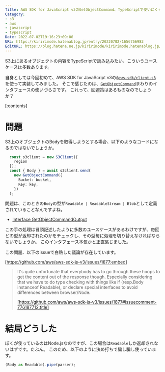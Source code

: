 ```yaml
---
Title: AWS SDK for JavaScript v3のGetObjectCommand、TypeScriptで使いにくくないか？
Category:
- s3
- aws
- javascript
- typescript
Date: 2022-07-02T19:16:23+09:00
URL: https://kiririmode.hatenablog.jp/entry/20220702/1656756983
EditURL: https://blog.hatena.ne.jp/kiririmode/kiririmode.hatenablog.jp/atom/entry/4207112889895394411
---
```


S3上にあるオブジェクトの内容をTypeScriptで読み込みたい、こういうユースケースは多数あります。

自身としては今回初めて、AWS SDK for JavaScript v3の[`@aws-sdk/client-s3`](https://docs.aws.amazon.com/AWSJavaScriptSDK/v3/latest/clients/client-s3/index.html)を使って実装してみました。
そこで感じたのは、[`GetObjectCommand`](https://docs.aws.amazon.com/AWSJavaScriptSDK/v3/latest/clients/client-s3/classes/getobjectcommand.html)まわりのインタフェースの使いづらさです。
これって、回避策はあるものなのでしょうか？

[:contents]

# 問題

S3上のオブジェクトのBodyを取得しようとする場合、以下のようなコードになるのではないでしょうか。

```typescript
  const s3client = new S3Client({
    region
  });
  const { Body } = await s3client.send(
    new GetObjectCommand({
      Bucket: bucket,
      Key: key,
    })
  );
```

問題は、このときの`Body`の型が`Readable | ReadableStream | Blob`として定義されていることなんですよね。

- [Interface GetObjectCommandOutput](https://docs.aws.amazon.com/AWSJavaScriptSDK/v3/latest/clients/client-s3/interfaces/getobjectcommandoutput.html#body)

この手の処理は冒頭記述したように多数のユースケースがあるわけですが、毎回どの型が返却されたのかをチェックし、その型毎に処理を切り替えなければならないでしょうか。
このインタフェース本気かと正直感じました。

この問題、以下のissueで白熱した議論が存在しています。

[https://github.com/aws/aws-sdk-js-v3/issues/1877:embed]

> It's quite unfortunate that everybody has to go through these hoops to get the content out of the response though. Especially considering that we have to do type checking with things like if (resp.Body instanceof Readable), or declare special interfaces to avoid differences between browser/Node.
> 
> [https://github.com/aws/aws-sdk-js-v3/issues/1877#issuecomment-776187712:title]

# 結局どうした

ぼくが使っているのはNode.jsなのですが、この場合は`Readable`しか返却されないはずです。たぶん。
このため、以下のように決め打ちで騙し騙し使っています。

```typescript
(Body as Readable).pipe(parser);
```
